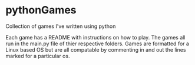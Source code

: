 # pythonGames
Collection of games I've written using python

Each game has a README with instructions on how to play. The games all run in the main.py file of thier respective folders.
Games are formatted for a Linux based OS but are all compatable by commenting in and out the lines marked for a particular os.

